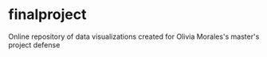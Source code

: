 # finalproject
Online repository of data visualizations created for Olivia Morales's master's project defense
